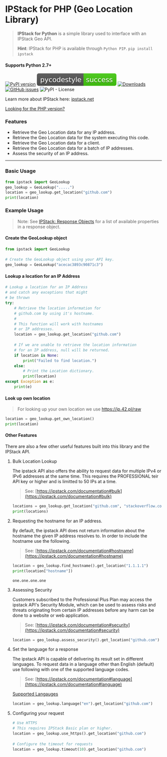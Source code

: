 # IPStack for PHP (Geo Location Library)
> **IPStack for Python** is a simple library used to interface with an IPStack Geo API.
>
> **Hint**: IPStack for PHP is available through `Python PIP`. `pip install ipstack`


#### Supports Python 2.7+

[![PyPI version](https://badge.fury.io/py/ipstack.svg)](https://badge.fury.io/py/ipstack)
[![PyCodeStyle](./stylebadge.svg)](./tests/latest.stylelog)
[![Downloads](https://pepy.tech/badge/ipstack)](https://pepy.tech/project/ipstack)
[![GitHub issues](https://img.shields.io/github/issues/nathan-fiscaletti/ipstackgeo-py.svg)](https://github.com/nathan-fiscaletti/ipstackgeo-py/issues)
![PyPI - License](https://img.shields.io/pypi/l/ipstack.svg)

Learn more about IPStack here: [ipstack.net](https://ipstack.com/product)

[Looking for the PHP version?](https://github.com/nathan-fiscaletti/ipstackgeo-php)

### Features
* Retrieve the Geo Location data for any IP address.
* Retrieve the Geo Location data for the system executing this code.
* Retrieve the Geo Location data for a client.
* Retrieve the Geo Location data for a batch of IP addresses.
* Assess the security of an IP address.

---

### Basic Usage

```python
from ipstack import GeoLookup
geo_lookup = GeoLookup(".....")
location = geo_lookup.get_location("github.com")
print(location)
```

### Example Usage

> Note: See [IPStack: Response Objects](https://ipstack.com/documentation#objects) for a list of available properties in a response object.

#### Create the GeoLookup object

```python
from ipstack import GeoLookup

# Create the GeoLookup object using your API key.
geo_lookup = GeoLookup("acecac3893c90871c3")
```

#### Lookup a location for an IP Address

```python
# Lookup a location for an IP Address
# and catch any exceptions that might
# be thrown
try:
    # Retrieve the location information for 
    # github.com by using it's hostname.
    # 
    # This function will work with hostnames
    # or IP addresses.
    location = geo_lookup.get_location("github.com")
    
    # If we are unable to retrieve the location information
    # for an IP address, null will be returned.
    if location is None:
        print("Failed to find location.")
    else:
        # Print the Location dictionary.
        print(location)
except Exception as e:
    print(e)
```

#### Look up own location

> For looking up your own location we use https://ip.42.pl/raw

```python
location = geo_lookup.get_own_location()
print(location)
```

#### Other Features

There are also a few other useful features built into this library and the IPStack API.

1. Bulk Location Lookup

   The ipstack API also offers the ability to request data for multiple IPv4 or IPv6 addresses at the same time. This requires the PROFESSIONAL teir API key or higher and is limitted to 50 IPs at a time.
   > See: [https://ipstack.com/documentation#bulk](https://ipstack.com/documentation#bulk)

   ```python
   locations = geo_lookup.get_location("github.com", "stackoverflow.com")
   print(locations)
   ```

2. Requesting the hostname for an IP address.

   By default, the ipstack API does not return information about the hostname the given IP address resolves to. In order to include the hostname use the following.
   > See: [https://ipstack.com/documentation#hostname](https://ipstack.com/documentation#hostname)

   ```python
   location = geo_lookup.find_hostname().get_location("1.1.1.1")
   print(location["hostname"])
   ```

   ```
   one.one.one.one
   ```

3. Assessing Security

   Customers subscribed to the Professional Plus Plan may access the ipstack API's Security Module, which can be used to assess risks and threats originating from certain IP addresses before any harm can be done to a website or web application.
   > See: [https://ipstack.com/documentation#security](https://ipstack.com/documentation#security)

   ```python
   location = geo_lookup.assess_security().get_location("github.com")
   ```

4. Set the language for a response

   The ipstack API is capable of delivering its result set in different languages. To request data in a language other than English (default) use following with one of the supported language codes.
   > See: [https://ipstack.com/documentation#language](https://ipstack.com/documentation#language)

   [Supported Langauges](https://ipstack.com/documentation#language)

   ```python
   location = geo_lookup.language("en").get_location("github.com")
   ```

5. Configuring your request

   ```python
   # Use HTTPS
   # This requires IPStack Basic plan or higher.
   location = geo_lookup.use_https().get_location("github.com")

   # Configure the timeout for requests
   location = geo_lookup.timeout(10).get_location("github.com")
   ```
